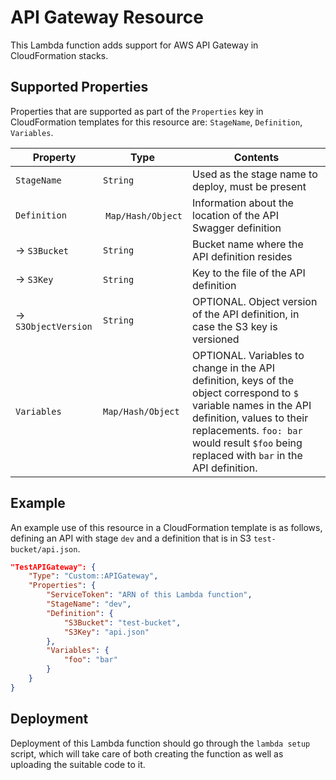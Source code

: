 # API Gateway Resource

This Lambda function adds support for AWS API Gateway in CloudFormation stacks.

## Supported Properties

Properties that are supported as part of the `Properties` key in CloudFormation templates for this resource are:
`StageName`, `Definition`, `Variables`.

Property | Type  | Contents
-------- | ----- | --------
`StageName` | `String` | Used as the stage name to deploy, must be present
`Definition` | `Map/Hash/Object` | Information about the location of the API Swagger definition
-> `S3Bucket` | `String` | Bucket name where the API definition resides
-> `S3Key` | `String` | Key to the file of the API definition
-> `S3ObjectVersion` | `String` | OPTIONAL. Object version of the API definition, in case the S3 key is versioned
`Variables` | `Map/Hash/Object` | OPTIONAL. Variables to change in the API definition, keys of the object correspond to `$` variable names in the API definition, values to their replacements. `foo: bar` would result `$foo` being replaced with `bar` in the API definition.

## Example

An example use of this resource in a CloudFormation template is as follows, defining an API with stage `dev` and a definition that is in S3 `test-bucket/api.json`.

```json
"TestAPIGateway": {
    "Type": "Custom::APIGateway",
    "Properties": {
        "ServiceToken": "ARN of this Lambda function",
        "StageName": "dev",
        "Definition": {
            "S3Bucket": "test-bucket",
            "S3Key": "api.json"
        },
        "Variables": {
            "foo": "bar"
        }
    }
}
```

## Deployment

Deployment of this Lambda function should go through the `lambda setup` script, which will take care of both creating the function as well as uploading the suitable code to it.
